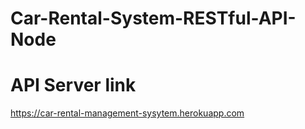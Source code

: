 # Car-Rental-System-RESTful-API-Node
# API Server link
https://car-rental-management-sysytem.herokuapp.com
